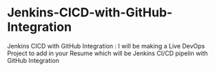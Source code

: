 # Jenkins-CICD-with-GitHub-Integration
Jenkins CICD with GitHub Integration : I will be making a Live DevOps Project to add in your Resume which will be Jenkins CI/CD pipelin with GitHub Integration
